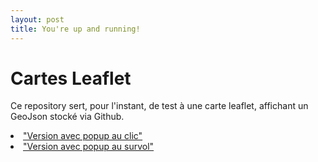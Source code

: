 ```yaml
---
layout: post
title: You're up and running!
---
```

# Cartes Leaflet

Ce repository sert, pour l'instant, de test à une carte leaflet, affichant un GeoJson stocké via Github.

<li><a href="https://aurelienchaumet.github.io/html/popup_click.html">"Version avec popup au clic" </a></li>

<li><a href="https://aurelienchaumet.github.io/html/popup_survol.html">"Version avec popup au survol" </a></li>
